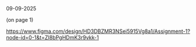 09-09-2025

(on page 1)

https://www.figma.com/design/HD3DBZMR3NSei5915Vg8a1/Assignment-1?node-id=0-1&t=ZI8bPgHDmK3r9vkk-1